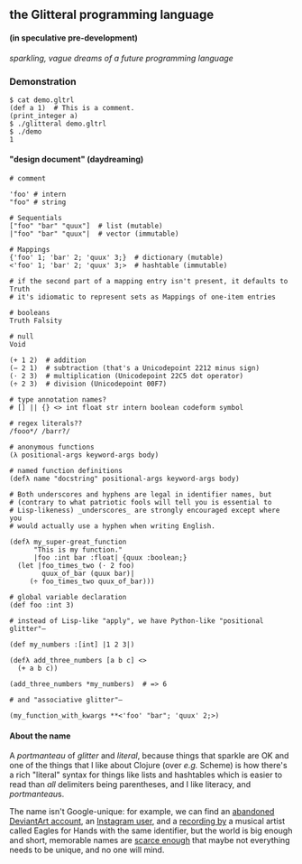 ## the Glitteral programming language 

#### (in speculative pre-development)

*sparkling, vague dreams of a future programming language*

### Demonstration

```
$ cat demo.gltrl 
(def a 1)  # This is a comment.
(print_integer a)
$ ./glitteral demo.gltrl 
$ ./demo 
1
```

#### "design document" (daydreaming)

```
# comment

'foo' # intern
"foo" # string

# Sequentials
["foo" "bar" "quux"]  # list (mutable) 
|"foo" "bar" "quux"|  # vector (immutable) 

# Mappings
{'foo' 1; 'bar' 2; 'quux' 3;}  # dictionary (mutable) 
<'foo' 1; 'bar' 2; 'quux' 3;>  # hashtable (immutable) 

# if the second part of a mapping entry isn't present, it defaults to Truth
# it's idiomatic to represent sets as Mappings of one-item entries

# booleans
Truth Falsity

# null
Void

(+ 1 2)  # addition
(− 2 1)  # subtraction (that's a Unicodepoint 2212 minus sign)
(⋅ 2 3)  # multiplication (Unicodepoint 22C5 dot operator)
(÷ 2 3)  # division (Unicodepoint 00F7)

# type annotation names?
# [] || {} <> int float str intern boolean codeform symbol

# regex literals??
/fooo*/ /barr?/

# anonymous functions
(λ positional-args keyword-args body)

# named function definitions
(defλ name "docstring" positional-args keyword-args body)

# Both underscores and hyphens are legal in identifier names, but
# (contrary to what patriotic fools will tell you is essential to
# Lisp-likeness) _underscores_ are strongly encouraged except where you
# would actually use a hyphen when writing English.

(defλ my_super-great_function
      "This is my function."
      |foo :int bar :float| {quux :boolean;}
  (let |foo_times_two (⋅ 2 foo)
        quux_of_bar (quux bar)|
     (÷ foo_times_two quux_of_bar)))

# global variable declaration
(def foo :int 3)

# instead of Lisp-like "apply", we have Python-like "positional glitter"—

(def my_numbers :[int] |1 2 3|)

(defλ add_three_numbers [a b c] <>
  (+ a b c))

(add_three_numbers *my_numbers)  # => 6

# and "associative glitter"—

(my_function_with_kwargs **<'foo' "bar"; 'quux' 2;>)

```

#### About the name

A *portmanteau* of *glitter* and *literal*, because things that sparkle are OK and one of the things that I like about Clojure (over *e.g.* Scheme) is how there's a rich "literal" syntax for things like lists and hashtables which is easier to read than *all* delimiters being parentheses, and I like literacy, and *portmanteau*s.

The name isn't Google-unique: for example, we can find an [abandoned DeviantArt account](http://glitteral.deviantart.com/), an [Instagram user](https://instagram.com/glitteral/), and a [recording by](https://www.youtube.com/watch?v=_WdRaT94rio) a musical artist called Eagles for Hands with the same identifier, but the world is big enough and short, memorable names are [scarce enough](http://en.wikipedia.org/wiki/Information_theory) that maybe not everything needs to be unique, and no one will mind.